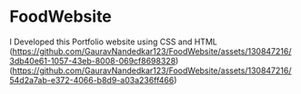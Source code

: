 # FoodWebsite
I Developed this Portfolio website using CSS and HTML
(https://github.com/GauravNandedkar123/FoodWebsite/assets/130847216/3db40e61-1057-43eb-8008-069cf8698328)
(https://github.com/GauravNandedkar123/FoodWebsite/assets/130847216/54d2a7ab-e372-4066-b8d9-a03a236ff466)

